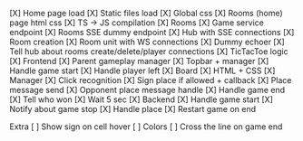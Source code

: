 [X] Home page load
[X] Static files load
[X] Global css
[X] Rooms (home) page html css
[X] TS -> JS compilation
[X] Rooms
    [X] Game service endpoint
    [X] Rooms SSE dummy endpoint
    [X] Hub with SSE connections
    [X] Room creation
    [X] Room unit with WS connections
    [X] Dummy echoer
    [X] Tell hub about rooms create/delete/player connections
    [X] TicTacToe logic
        [X] Frontend
            [X] Parent gameplay manager
            [X] Topbar + manager
            [X] Handle game start
            [X] Handle player left
            [X] Board
                [X] HTML + CSS
                [X] Manager
                    [X] Click recognition
                    [X] Sign place if allowed + callback
            [X] Place message send
            [X] Opponent place message handle
            [X] Handle game end
                [X] Tell who won
                [X] Wait 5 sec
        [X] Backend
            [X] Handle game start
            [X] Notify about game stop
            [X] Handle place
            [X] Restart game on end

Extra
    [ ] Show sign on cell hover
    [ ] Colors
    [ ] Cross the line on game end

